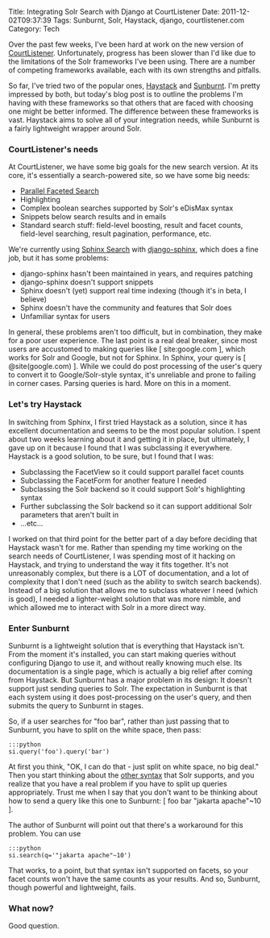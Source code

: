Title: Integrating Solr Search with Django at CourtListener
Date: 2011-12-02T09:37:39
Tags: Sunburnt, Solr, Haystack, django, courtlistener.com
Category: Tech

Over the past few weeks, I've been hard at work on the new version of <a href="http://courtlistener.com">CourtListener</a>. Unfortunately, progress has been slower than I'd like due to the limitations of the Solr frameworks I've been using. There are a number of competing frameworks available, each with its own strengths and pitfalls.

So far, I've tried two of the popular ones, <a href="http://haystacksearch.org/">Haystack</a> and <a href="http://opensource.timetric.com/sunburnt/index.html">Sunburnt</a>. I'm pretty impressed by both, but today's blog post is to outline the problems I'm having with these frameworks so that others that are faced with choosing one might be better informed. The difference between these frameworks is vast. Haystack aims to solve all of your integration needs, while Sunburnt is a fairly lightweight wrapper around Solr.

<h3>CourtListener's needs</h3>
<p>At CourtListener, we have some big goals for the new search version. At its core, it's essentially a search-powered site, so we have some big needs:</p>



 - <a href="http://www.uxmatters.com/mt/archives/2009/09/best-practices-for-designing-faceted-search-filters.php">Parallel Faceted Search</a>
 - Highlighting
 - Complex boolean searches supported by Solr's eDisMax syntax
 - Snippets below search results and in emails
 - Standard search stuff: field-level boosting, result and facet counts, field-level searching, result pagination, performance, etc.



We're currently using <a href="http://sphinxsearch.com">Sphinx Search</a> with <a href="http://github.com/dcramer/django-sphinx">django-sphinx</a>, which does a fine job, but it has some problems:



 - django-sphinx hasn't been maintained in years, and requires patching
 - django-sphinx doesn't support snippets
 - Sphinx doesn't (yet) support real time indexing (though it's in beta, I believe)
 - Sphinx doesn't have the community and features that Solr does
 - Unfamiliar syntax for users



In general, these problems aren't too difficult, but in combination, they make for a poor user experience. The last point is a real deal breaker, since most users are accustomed to making queries like [ site:google.com ], which works for Solr and Google, but not for Sphinx. In Sphinx, your query is [ @site(google.com) ]. While we could do post processing of the user's query to convert it to Google/Solr-style syntax, it's unreliable and prone to failing in corner cases. Parsing queries is hard. More on this in a moment. 

<h3>Let's try Haystack</h3>
In switching from Sphinx, I first tried Haystack as a solution, since it has excellent documentation and seems to be the most popular solution. I spent about two weeks learning about it and getting it in place, but ultimately, I gave up on it because I found that I was subclassing it everywhere. Haystack is a good solution, to be sure, but I found that I was:



 - Subclassing the FacetView so it could support parallel facet counts
 - Subclassing the FacetForm for another feature I needed
 - Subclassing the Solr backend so it could support Solr's highlighting syntax
 - Further subclassing the Solr backend so it can support additional Solr parameters that aren't built in
 - ...etc...


I worked on that third point for the better part of a day before deciding that Haystack wasn't for me. Rather than spending my time working on the search needs of CourtListener, I was spending most of it hacking on Haystack, and trying to understand the way it fits together. It's not unreasonably complex, but there is a LOT of documentation, and a lot of complexity that I don't need (such as the ability to switch search backends). Instead of a big solution that allows me to subclass whatever I need (which is good), I needed a lighter-weight solution that was more nimble, and which allowed me to interact with Solr in a more direct way.

<h3>Enter Sunburnt</h3>
Sunburnt is a lightweight solution that is everything that Haystack isn't. From the moment it's installed, you can start making queries without configuring Django to use it, and without really knowing much else. Its documentation is a single page, which is actually a big relief after coming from Haystack. But Sunburnt has a major problem in its design: It doesn't support just sending queries to Solr. The expectation in Sunburnt is that each system using it does post-processing on the user's query, and then submits the query to Sunburnt in stages. 

So, if a user searches for "foo bar", rather than just passing that to Sunburnt, you have to split on the white space, then pass: 
    
    :::python
    si.query('foo').query('bar')

At first you think, "OK, I can do that - just split on white space, no big deal." Then you start thinking about the <a href="http://lucene.apache.org/java/3_4_0/queryparsersyntax.html#Escaping%20Special%20Characters">other syntax</a> that Solr supports, and you realize that you have a real problem if you have to split up queries appropriately. Trust me when I say that you don't want to be thinking about how to send a query like this one to Sunburnt: [ foo bar "jakarta apache"~10 ]. 

The author of Sunburnt will point out that there's a workaround for this problem. You can use 
    
    :::python
    si.search(q='"jakarta apache"~10')

 That works, to a point, but that syntax isn't supported on facets, so your facet counts won't have the same counts as your results. And so, Sunburnt, though powerful and lightweight, fails.

<h3>What now?</h3>
Good question.
